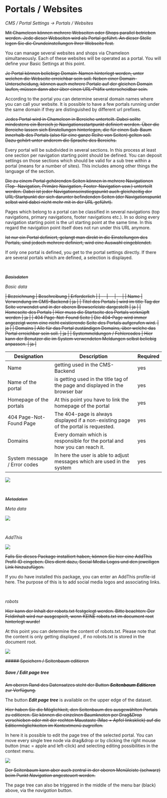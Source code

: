 # Portals / Websites

*CMS / Portal Settings → Portals / Websites*

~~Mit Chameleon können mehrere Webseiten oder Shops parallel betrieben werden. Jede dieser Webseiten wird als Portal geführt. An dieser Stelle legen Sie die Grundeinstellungen Ihrer Webseite fest.~~

You can manage several websites and shops via Chameleon simultaneously. Each of these websites will be operated as a portal. You will define your Basic Settings at this point.

~~Je Portal können beliebige Domain-Namen hinterlegt werden, unter welchen die Webseite erreichbar sein soll. Neben einer Domain-Unterscheidung, können auch mehrere Portale auf der gleichen Domain laufen, müssen dann aber über einen URL-Präfix unterscheidbar sein.~~

According to the portal you can determine several domain names where you can call your website. It is possible to have a few portals running under the same domain if they are distinguished by different url prefixes.

~~Jedes Portal wird in Chameleon in Bereiche unterteilt. Dabei sollte mindestens ein Bereich je Navigationsstartpunkt definiert werden. Über die Bereiche lassen sich Einstellungen hinterlegen, die für einen Sub-Baum innerhalb des Portals (also für eine ganze Reihe von Seiten) gelten soll. Dazu gehört unter anderem die Sprache des Bereichs.~~

Every portal will be subdivided in several sections. In this process at least one section per navigation starting point should be defined. You can deposit settings on those sections which should be valid for a sub tree within a portal (means for a number of sites). This includes among other things the language of the section.

~~Die zu einem Portal gehörenden Seiten können in mehrere Navigationen (Top- Navigation, Primäre Navigation, Footer-Navigation usw.) unterteilt werden. Dabei ist jeder Navigationseinstiegspunkt auch gleichzeitig der URL-Startpunkt der sich darunter befindenden Seiten (der Navigationspunkt selbst wird dabei nicht mehr mit in der URL geführt).~~

Pages which belong to a portal can be classified in several navigations (top navigations, primary navigations, footer navigations etc.). In so doing every navigation starting point is the url starting point at the same time. In this regard the navigation point itself does not run under this URL anymore.

~~Ist nur ein Portal definiert, gelangt man direkt in die Einstellungen des Portals, sind jedoch mehrere definiert, wird eine Auswahl eingeblendet.~~

If only one portal is defined, you get to the portal settings directly. If there are several portals which are defined, a selection is displayed.

<br> 



~~*Basisdaten*~~

*Basic data*

~~| Bezeichnung | Beschreibung | Erforderlich |
| -- | -- | -- |
| Name | Verwendung im CMS-Backend | ja |
| Titel des Portals | wird im title Tag der Seite verwendet und in der oberen Browserleiste dargestellt | ja |
| Homeseite des Portals | Hier muss die Startseite des Portals verknüpft werden | ja |
| 404 Page-Not-Found Seite | Die 404-Page wird immer angezeigt wenn eine nicht existierende Seite des Portals aufgerufen wird. | ja |
| Domains | Alle für das Portal zuständigen Domains, über welche das Portal erreichbar sein soll. | ja |
| Systemmeldungen / Fehlercodes | Hier kann der Benutzer die im System verwendeten Meldungen selbst beliebig anpassen. | ja |~~


| Designation | Description | Required |
| -- | -- | -- |
| Name | getting used in the CMS-Backend | yes |
| Name of the portal | is getting used in the title tag of the page and displayed in the browser bar | yes |
| Homepage of the portals | At this point you have to link the homepage of the portal | yes |
| 404 Page-Not-Found Page | The 404-page is always displayed if a non-existing page of the portal is requested. | yes |
| Domains | Every domain which is responsible for the portal and how you can reach it. | yes |
| System message / Error codes | In here the user is able to adjust messages which are used in the system | yes |

![](Bild1.png)

<br>

~~*Metadaten*~~


*Meta data*

![](bild_metadaten.png)

<br>

*AddThis*

![](Bild2.png)

~~Falls Sie dieses Package installiert haben, können Sie hier eine AddThis Profil-ID eingeben. Dies dient dazu, Social Media Logos und den jeweiligen Link hinzuzufügen.~~

If you do have installed this package, you can enter an AddThis profile-id here. The purpose of this is to add social media logos and associating links.

<br>

*robots*

~~Hier kann der Inhalt der robots.txt festgelegt werden. Bitte beachten: Der Feldinhalt wird nur ausgespielt, wenn KEINE robots.txt im document root hinterlegt wurde!~~

At this point you can determine the content of robots.txt. Please note that the content is only getting displayed , if no robots.txt is stored in the document root.

![](bild3.png)

~~##### Speichern / Seitenbaum editieren~~

##### Save / Edit page tree

~~Am oberen Rand des Datensatzes steht der Button ***Seitenbaum Editieren*** zur Verfügung.~~

The button ***Edit page tree*** is available on the upper edge of the dataset.

~~Hier haben Sie die Möglichkeit, den Seitenbaum des ausgewählten Portals zu editieren. Sie können die einzelnen Baumknoten per Drag&Drop verschieben oder mit der rechten Maustaste (Mac = Apfel linksklick) auf die Editiermöglichkeiten im Kontextmenü
zugreifen.~~

In here it is possible to edit the page tree of the selected portal. You can move every single tree node via drag&drop or by clicking the right mouse button (mac = apple and left-click) and selecting editing possibilities in the context menu.

![](bild5.png)

~~Der Seitenbaum kann aber auch zentral in der oberen Menüleiste (schwarz) beim Punkt *Navigation* angesteuert werden.~~

The page tree can also be triggered in the middle of the menu bar (black) above, via the  *navigation* button.

